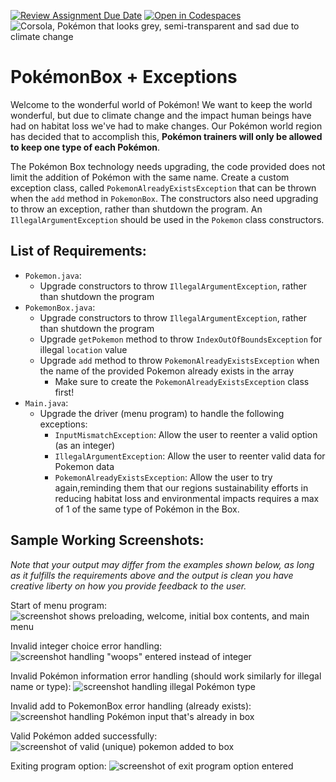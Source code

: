 [![Review Assignment Due Date](https://classroom.github.com/assets/deadline-readme-button-22041afd0340ce965d47ae6ef1cefeee28c7c493a6346c4f15d667ab976d596c.svg)](https://classroom.github.com/a/pTqFesNy)
[![Open in Codespaces](https://classroom.github.com/assets/launch-codespace-2972f46106e565e64193e422d61a12cf1da4916b45550586e14ef0a7c637dd04.svg)](https://classroom.github.com/open-in-codespaces?assignment_repo_id=18526628)
![Corsola, Pokémon that looks grey, semi-transparent and sad due to climate change](https://i.imgur.com/s2UcGQ9.png)

# **PokémonBox + Exceptions**
Welcome to the wonderful world of Pokémon! We want to keep the world wonderful, but due to climate change and the impact human beings have had on habitat loss we've had to make changes. Our Pokémon world region has decided that to accomplish this, **Pokémon trainers will only be allowed to keep one type of each Pokémon**.

The Pokémon Box technology needs upgrading, the code provided does not limit the addition of Pokémon with the same name. Create a custom exception class, called `PokemonAlreadyExistsException` that can be thrown when the `add` method in `PokemonBox`. The constructors also need upgrading to throw an exception, rather than shutdown the program. An `IllegalArgumentException` should be used in the `Pokemon` class constructors.


## **List of Requirements:**
- `Pokemon.java`:
  - Upgrade constructors to throw `IllegalArgumentException`, rather than shutdown the program
- `PokemonBox.java`:
  - Upgrade constructors to throw `IllegalArgumentException`, rather than shutdown the program
  - Upgrade `getPokemon` method to throw `IndexOutOfBoundsException` for illegal `location` value
  - Upgrade `add` method to throw `PokemonAlreadyExistsException` when the name of the provided Pokemon already exists in the array
    - Make sure to create the `PokemonAlreadyExistsException` class first!
- `Main.java`:
  - Upgrade the driver (menu program) to handle the following exceptions:
    - `InputMismatchException`: Allow the user to reenter a valid option (as an integer)
    - `IllegalArgumentException`: Allow the user to reenter valid data for Pokemon data
    - `PokemonAlreadyExistsException`: Allow the user to try again,reminding them that our regions sustainability efforts in reducing habitat loss and environmental impacts requires a max of 1 of the same type of Pokémon in the Box.

## **Sample Working Screenshots:**
*Note that your output may differ from the examples shown below, as long as it fulfills the requirements above and the output is clean you have creative liberty on how you provide feedback to the user.*


Start of menu program:
![screenshot shows preloading, welcome, initial box contents, and main menu](https://i.imgur.com/6lmMVtu.png)

Invalid integer choice error handling:
![screenshot handling "woops" entered instead of integer](https://i.imgur.com/cuq1gGy.png)

Invalid Pokémon information error handling (should work similarly for illegal name or type):
![screenshot handling illegal Pokémon type](https://i.imgur.com/lQIgHv9.png)

Invalid add to PokemonBox error handling (already exists):
![screenshot handling Pokémon input that's already in box](https://i.imgur.com/OwH1pgB.png)

Valid Pokémon added successfully:
![screenshot of valid (unique) pokemon added to box](https://i.imgur.com/ZaKba2H.png)

Exiting program option:
![screenshot of exit program option entered](https://i.imgur.com/fLQbFtd.png)